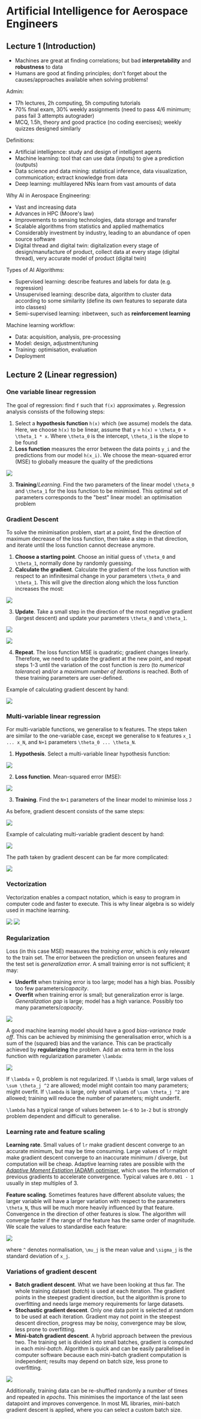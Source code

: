 # Artificial Intelligence for Aerospace Engineers

## Lecture 1 (Introduction)

- Machines are great at finding correlations; but bad **interpretability** and **robustness** to data
- Humans are good at finding principles; don't forget about the causes/approaches available when solving problems!

Admin:
- 17h lectures, 2h computing, 5h computing tutorials
- 70% final exam, 30% weekly assignments (need to pass 4/6 minimum; pass fail 3 attempts autograder)
- MCQ, 1.5h, theory and good practice (no coding exercises); weekly quizzes designed similarly

Definitions:
- Artificial intelligence: study and design of intelligent agents
- Machine learning: tool that can use data (inputs) to give a prediction (outputs)
- Data science and data mining: statistical inference, data visualization, communication; extract knowledge from data
- Deep learning: multilayered NNs learn from vast amounts of data

Why AI in Aerospace Engineering:
- Vast and increasing data
- Advances in HPC (Moore's law)
- Improvements to sensing technologies, data storage and transfer
- Scalable algorithms from statistics and applied mathematics
- Considerably investment by industry, leading to an abundance of open source software
- Digital thread and digital twin: digitalization every stage of design/manufacture of product, collect data at every stage (digital thread), very accurate model of product (digital twin)

Types of AI Algorithms:
- Supervised learning: describe features and labels for data (e.g. regression)
- Unsupervised learning: describe data, algorithm to cluster data according to some similarity (define its own features to separate data into classes)
- Semi-supervised learning: inbetween, such as **reinforcement learning** 

Machine learning workflow:
- Data: acquisition, analysis, pre-processing
- Model: design, adjustment/tuning
- Training: optimisation, evaluation
- Deployment

## Lecture 2 (Linear regression)

### One variable linear regression

The goal of regression: find `f` such that `f(x)` approximates `y`. Regression analysis consists of the following steps:

1. Select a **hypothesis function** `h(x)` which (we assume) models the data. Here, we choose `h(x)` to be linear, assume that `y` = `h(x)` = `\theta_0 + \theta_1 * x`. Where `\theta_0` is the intercept, `\theta_1` is the slope to be found
2. **Loss function** measures the error between the data points `y_i` and the predictions from our model `h(x_i)`. We choose the mean-squared error (MSE) to globally measure the quality of the predictions

![](img/mse-equation.PNG)

3. **Training**/*Learning*. Find the two parameters of the linear model `\theta_0` and `\theta_1` for the loss function to be minimised. This optimal set of parameters corresponds to the "best" linear model: an optimisation problem

### Gradient Descent

To solve the minimisation problem, start at a point, find the direction of maximum decrease of the loss function, then take a step in that direction, and iterate until the loss function cannot decrease anymore.

1. **Choose a starting point**. Choose an initial guess of `\theta_0` and `\theta_1`, normally done by randomly guessing.
2. **Calculate the gradient**. Calculate the gradient of the loss function with respect to an infinitesimal change in your parameters `\theta_0` and `\theta_1`. This will give the direction along which the loss function increases the most:

![](img/grad-descent-1.PNG)

3. **Update**. Take a small step in the direction of the most negative gradient (largest descent) and update your parameters `\theta_0` and `\theta_1`.

![](img/grad-descent-2.PNG)

![](img/grad-descent-3.PNG)

4. **Repeat**. The loss function MSE is quadratic; gradient changes linearly. Therefore, we need to update the gradient at the new point, and repeat steps 1-3 until the variation of the cost function is zero (to *numerical tolerance*) and/or a *maximum number of iterations* is reached. Both of these training parameters are user-defined.

Example of calculating gradient descent by hand:

![](img/grad-descent-4.png)

### Multi-variable linear regression

For multi-variable functions, we generalise to `N` features. The steps taken are similar to the one-variable case, except we generalise to `N` features `x_1 ... x_N`, and `N+1` parameters `\theta_0 ... \theta_N`.

1. **Hypothesis**. Select a multi-variable linear hypothesis function:

![](img/multi-descent-1.png)

2. **Loss function**. Mean-squared error (MSE):

![](img/multi-descent-2.png)

3. **Training**. Find the `N+1` parameters of the linear model to minimise loss `J`

As before, gradient descent consists of the same steps:

![](img/multi-descent-4.png)

Example of calculating multi-variable gradient descent by hand:

![](img/multi-descent-5.png)

The path taken by gradient descent can be far more complicated:

![](img/grad-descent-5.png)

### Vectorization

Vectorization enables a compact notation, which is easy to program in computer code and faster to execute. This is why linear algebra is so widely used in machine learning.

![](img/vectorization-1.png)
![](img/vectorization-2.png)

### Regularization

Loss (in this case MSE) measures the *training error*, which is only relevant to the train set. The error between the prediction on unseen features and the test set is *generalization error*. A small training error is not sufficient; it may:

* **Underfit** when training error is too large; model has a high bias. Possibly too few parameters/*capacity*.
* **Overfit** when training error is small; but generalization error is large. *Generalization gap* is large; model has a high variance. Possibly too many parameters/*capacity*.

![](img/model-error.png)

A good machine learning model should have a good *bias-variance trade off*. This can be achieved by minimising the generalisation error, which is a sum of the (squared) bias and the variance. This can be practically achieved by **regularizing** the problem. Add an extra term in the loss function with regularization parameter `\lambda`:

![](img/regularization-1.png)

If `\lambda` = 0, problem is not regularized.
If `\lambda` is small, large values of `\sum \theta_j ^2` are allowed; model might contain too many parameters; might overfit.
If `\lambda` is large, only small values of `\sum \theta_j ^2` are allowed; training will reduce the number of parameters; might underfit.

`\lambda` has a typical range of values between `1e-6` to `1e-2` but is strongly problem dependent and difficult to generalise.

### Learning rate and feature scaling

**Learning rate**. Small values of `lr` make gradient descent converge to an accurate minimum, but may be time consuming. Large values of `lr` might make gradient descent converge to an inaccurate minimum / diverge, but computation will be cheap. Adaptive learning rates are possible with the [*Adaptive Moment Estiation* (ADAM) optimiser](https://machinelearningmastery.com/adam-optimization-algorithm-for-deep-learning/#:~:text=Adam%20is%20a%20replacement%20optimization,sparse%20gradients%20on%20noisy%20problems), which uses the information of previous gradients to accelerate convergence. Typical values are `0.001 - 1` usually in step multiples of 3.

**Feature scaling**. Sometimes features have different absolute values; the larger variable will have a larger variation with respect to the parameters `\theta_N`, thus will be much more heavily influenced by that feature. Convergence in the direction of other features is slow. The algorithm will converge faster if the range of the feature has the same order of magnitude. We scale the values to standardise each feature:

![](img/feature-scaling-1.png)

where `^` denotes normalisation, `\mu_j` is the mean value and `\sigma_j` is the standard deviation of `x_j`.

### Variations of gradient descent

* **Batch gradient descent**. What we have been looking at thus far. The whole training dataset (*batch*) is used at each iteration. The gradient points in the steepest gradient direction, but the algorithm is prone to overfitting and needs large memory requirements for large datasets.
* **Stochastic gradient descent**. Only one data point is selected at random to be used at each iteration. Gradient may not point in the steepest descent direction, progress may be noisy, convergence may be slow, less prone to overfitting.
* **Mini-batch gradient descent**. A hybrid approach between the previous two. The training set is divided into small batches, gradient is computed in each *mini-batch*. Algorithm is quick and can be easily parallelised in computer software because each mini-batch gradient computation is independent; results may depend on batch size, less prone to overfitting.

![](img/alternate-gradient-descent.png)

Additionally, training data can be re-shuffled randomly a number of times and repeated in *epochs*. This minimises the importance of the last seen datapoint and improves convergence. In most ML libraries, mini-batch gradient descent is applied, where you can select a custom batch size.